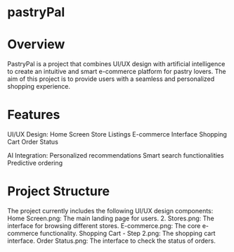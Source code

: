 # pastryPal

# Overview
PastryPal is a project that combines UI/UX design with artificial intelligence to create an intuitive and smart e-commerce platform for pastry lovers. The aim of this project is to provide users with a seamless and personalized shopping experience.

# Features

UI/UX Design:
Home Screen
Store Listings
E-commerce Interface
Shopping Cart
Order Status

AI Integration:
Personalized recommendations
Smart search functionalities
Predictive ordering

# Project Structure
The project currently includes the following UI/UX design components:
Home Screen.png: The main landing page for users.
2. Stores.png: The interface for browsing different stores.
E-commerce.png: The core e-commerce functionality.
Shopping Cart - Step 2.png: The shopping cart interface.
Order Status.png: The interface to check the status of orders.

